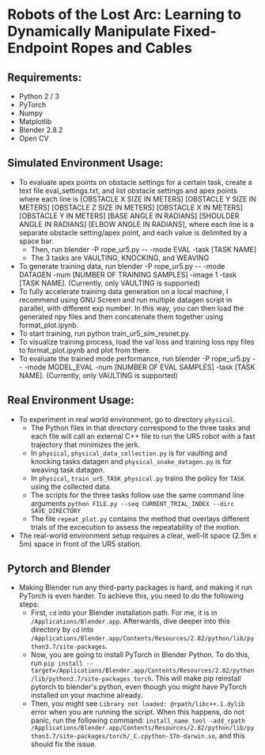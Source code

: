 # Robots of the Lost Arc: Learning to Dynamically Manipulate Fixed-Endpoint Ropes and Cables
## Requirements:
  * Python 2 / 3
  * PyTorch
  * Numpy
  * Matplotlib
  * Blender 2.8.2
  * Open CV
## Simulated Environment Usage:
  * To evaluate apex points on obstacle settings for a certain task, create a text file eval_settings.txt, and list obstacle settings and apex points where each line is [OBSTACLE X SIZE IN METERS] [OBSTACLE Y SIZE IN METERS] [OBSTACLE Z SIZE IN METERS] [OBSTACLE X IN METERS] [OBSTACLE Y IN METERS] [BASE ANGLE IN RADIANS] [SHOULDER ANGLE IN RADIANS] [ELBOW ANGLE IN RADIANS], where each line is a separate obstacle setting/apex point, and each value is delimited by a space bar.
    * Then, run blender -P rope_ur5.py -- -mode EVAL -task [TASK NAME]
    * The 3 tasks are VAULTING, KNOCKING, and WEAVING
* To generate training data, run blender -P rope_ur5.py -- -mode DATAGEN -num [NUMBER OF TRAINING SAMPLES] -image 1 -task [TASK NAME]. (Currently, only VAULTING is supported)
* To fully accelerate training data generation on a local machine, I recommend using GNU Screen and run multiple datagen script in parallel, with different exp number. In this way, you can then load the generated npy files and then concatenate them together using format_plot.ipynb.
* To start training, run python train_ur5_sim_resnet.py.
* To visualize training process, load the val loss and training loss npy files to format_plot.ipynb and plot from there.
* To evaluate the trained mode performance, run blender -P rope_ur5.py -- -mode MODEL_EVAL -num [NUMBER OF EVAL SAMPLES] -task [TASK NAME]. (Currently, only VAULTING is supported)

## Real Environment Usage:
  * To experiment in real world environment, go to directory `physical`.
    * The Python files in that directory correspond to the three tasks and each file will call an external C++ file to run the UR5 robot with a fast trajectory that minimizes the jerk.
    * In `physical`, `physical_data_collection.py` is for vaulting and knocking tasks datagen and `physical_snake_datagen.py` is for weaving task datagen.
    * In `physical`, `train_ur5_TASK_physical.py` trains the policy for `TASK` using the collected data.
    * The scripts for the three tasks follow use the same command line arguments `python FILE.py --seq CURRENT_TRIAL_INDEX --dirc SAVE_DIRECTORY`
    * The file `repeat_plot.py` contains the method that overlays different trials of the excecution to assess the repeatability of the motion.
  * The real-world environment setup requires a clear, well-lit space (2.5m x 5m) space in front of the UR5 station.

## Pytorch and Blender
  * Making Blender run any third-party packages is hard, and making it run PyTorch is even harder. To achieve this, you need to do the following steps:
    * First, `cd` into your Blender installation path. For me, it is in `/Applications/Blender.app`. Afterwards, dive deeper into this directory by `cd` into `/Applications/Blender.app/Contents/Resources/2.82/python/lib/python3.7/site-packages`.
    * Now, you are going to install PyTorch in Blender Python. To do this, run `pip install --target=/Applications/Blender.app/Contents/Resources/2.82/python/lib/python3.7/site-packages torch`. This will make pip reinstall pytorch to blender's python, even though you might have PyTorch installed on your machine already.
    * Then, you might see `Library not loaded: @rpath/libc++.1.dylib` error when you are running the script. When this happens, do not panic, run the following command: `install_name_tool -add_rpath /Applications/Blender.app/Contents/Resources/2.82/python/lib/python3.7/site-packages/torch/_C.cpython-37m-darwin.so`, and this should fix the issue. 
